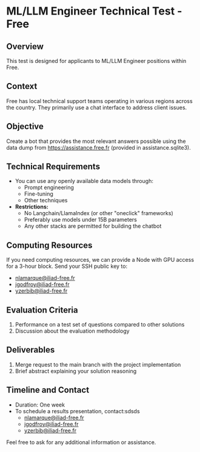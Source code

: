 # ML/LLM Engineer Technical Test - Free

## Overview
This test is designed for applicants to ML/LLM Engineer positions within Free.

## Context
Free has local technical support teams operating in various regions across the country. They primarily use a chat interface to address client issues.

## Objective
Create a bot that provides the most relevant answers possible using the data dump from https://assistance.free.fr (provided in assistance.sqlite3).

## Technical Requirements

- You can use any openly available data models through:
  - Prompt engineering
  - Fine-tuning
  - Other techniques
- **Restrictions:**
  - No Langchain/LlamaIndex (or other "oneclick" frameworks)
  - Preferably use models under 15B parameters
  - Any other stacks are permitted for building the chatbot

## Computing Resources
If you need computing resources, we can provide a Node with GPU access for a 3-hour block. Send your SSH public key to:
- nlamarque@iliad-free.fr
- jgodfroy@iliad-free.fr
- yzerbib@iliad-free.fr

## Evaluation Criteria
1. Performance on a test set of questions compared to other solutions
2. Discussion about the evaluation methodology

## Deliverables
1. Merge request to the main branch with the project implementation
2. Brief abstract explaining your solution reasoning

## Timeline and Contact
- Duration: One week
- To schedule a results presentation, contact:sdsds
  - nlamarque@iliad-free.fr
  - jgodfroy@iliad-free.fr
  - yzerbib@iliad-free.fr

Feel free to ask for any additional information or assistance.
